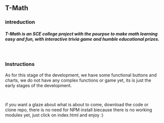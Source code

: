 <h2>T-Math</h2>
<div>
  <h3>intreduction</h3>
  <h5> T-Math is an SCE college project with the pourpse to make math learning easy and fun, with interactive trivia game and humble educational prizes. </h5>
  
  <br>
  <h3> Instructions </h3>
    <p> As for this stage of the development, we have some functional buttons and charts, we do not have any complex functions or game yet, its is just the early stages of the          development. </p
      ><br>
    <p> if you want a glaze about what is about to come, download the code or clone repo, there is no need for NPM install biecause there is no working modules yet, just click on
        index.html and enjoy :)</p>
    
</div>
